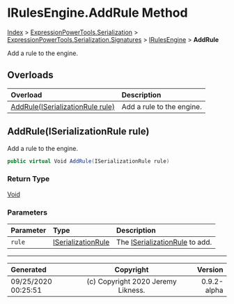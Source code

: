 ﻿# IRulesEngine.AddRule Method

[Index](../index.md) > [ExpressionPowerTools.Serialization](ExpressionPowerTools.Serialization.a.md) > [ExpressionPowerTools.Serialization.Signatures](ExpressionPowerTools.Serialization.Signatures.n.md) > [IRulesEngine](ExpressionPowerTools.Serialization.Signatures.IRulesEngine.i.md) > **AddRule**

Add a rule to the engine.

## Overloads

| Overload | Description |
| :-- | :-- |
| [AddRule(ISerializationRule rule)](#addruleiserializationrule-rule) | Add a rule to the engine. |
## AddRule(ISerializationRule rule)

Add a rule to the engine.

```csharp
public virtual Void AddRule(ISerializationRule rule)
```

### Return Type

 [Void](https://docs.microsoft.com/dotnet/api/system.void) 

### Parameters

| Parameter | Type | Description |
| :-- | :-- | :-- |
| `rule` | [ISerializationRule](ExpressionPowerTools.Serialization.Signatures.ISerializationRule.i.md) | The [ISerializationRule](ExpressionPowerTools.Serialization.Signatures.ISerializationRule.i.md) to add. |



---

| Generated | Copyright | Version |
| :-- | :-: | --: |
| 09/25/2020 00:25:51 | (c) Copyright 2020 Jeremy Likness. | 0.9.2-alpha |
